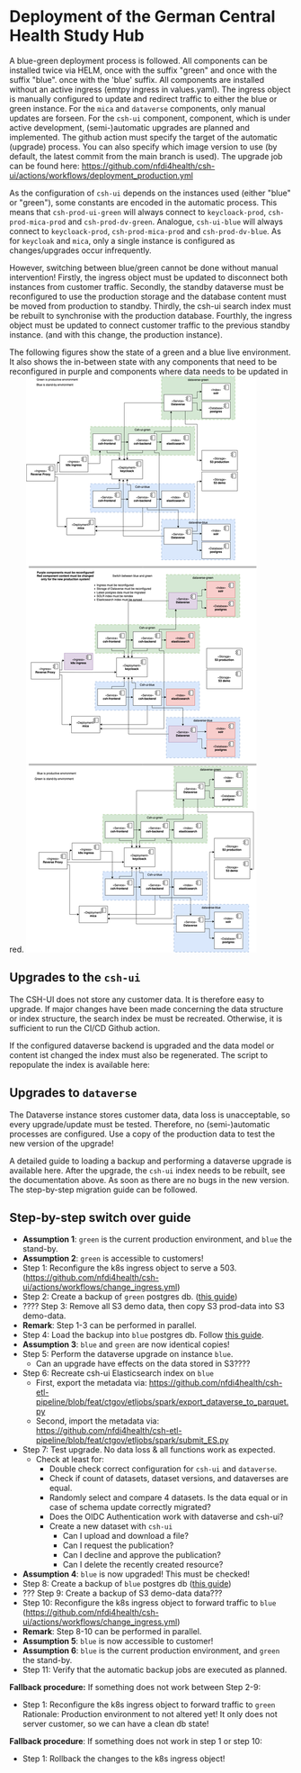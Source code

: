# Deployment of the German Central Health Study Hub

A blue-green deployment process is followed. All components can be installed twice via HELM, once with the suffix "green" and once with the suffix "blue".
once with the 'blue' suffix. All components are installed without an active ingress (emtpy ingress in values.yaml). 
The ingress object is manually configured to update and redirect traffic to either the blue or green instance.
For the `mica` and `dataverse` components, only manual updates are forseen. For the `csh-ui` component, 
component, which is under active development, (semi-)automatic upgrades are planned and implemented.
The github action must specify the target of the automatic (upgrade) process. 
You can also specify which image version to use (by default, the latest commit from the main branch is used).
The upgrade job can be found here: https://github.com/nfdi4health/csh-ui/actions/workflows/deployment_production.yml 

As the configuration of `csh-ui` depends on the instances used (either "blue" or "green"), some constants are encoded in the automatic process.
This means that `csh-prod-ui-green` will always connect to `keycloack-prod`, `csh-prod-mica-prod` and `csh-prod-dv-green`. Analogue,
`csh-ui-blue` will always connect to `keycloack-prod`, `csh-prod-mica-prod` and `csh-prod-dv-blue`. 
As for `keycloak` and `mica`, only a single instance is configured as changes/upgrades occur infrequently.

However, switching between blue/green cannot be done without manual intervention! 
Firstly, the ingress object must be updated to disconnect both instances from customer traffic. 
Secondly, the standby dataverse must be reconfigured to use the production storage and the database content must be moved from production to standby.
Thirdly, the csh-ui search index must be rebuilt to synchronise with the production database. 
Fourthly, the ingress object must be updated to connect customer traffic to the previous standby instance. 
(and with this change, the production instance). 

The following figures show the state of a green and a blue live environment. It also shows the in-between state
with any components that need to be reconfigured in purple and components where data needs to be updated in red.
![BG_GCSH.drawio(2).png](fig%2FBG_GCSH.drawio%282%29.png)

## Upgrades to the `csh-ui`
The CSH-UI does not store any customer data. It is therefore easy to upgrade. If major changes have been made concerning 
the data structure or index structure, the search index be must be recreated. Otherwise, it is sufficient to run the CI/CD Github action.

If the configured dataverse backend is upgraded and the data model or content ist changed the index must also be regenerated.
The script to repopulate the index is available here:

## Upgrades to `dataverse`
The Dataverse instance stores customer data, data loss is unacceptable, so every upgrade/update must be tested.
Therefore, no (semi-)automatic processes are configured. Use a copy of the production data to test the new version of the upgrade!

A detailed guide to loading a backup and performing a dataverse upgrade is available here.
After the upgrade, the `csh-ui` index needs to be rebuilt, see the documentation above.
As soon as there are no bugs in the new version. The step-by-step migration guide can be followed.

## Step-by-step switch over guide

- **Assumption 1**: `green` is the current production environment, and `blue` the stand-by.
- **Assumption 2**: `green` is  accessible to customers!
- Step 1: Reconfigure the k8s ingress object to serve a 503. (https://github.com/nfdi4health/csh-ui/actions/workflows/change_ingress.yml)
- Step 2: Create a backup of `green` postgres db. ([this guide](https://github.com/nfdi4health/csh-deployment/tree/main/k8s/dataverse#creating-a-database-backup))
- ???? Step 3: Remove all S3 demo data, then copy S3 prod-data into S3 demo-data.
- **Remark**: Step 1-3 can be performed in parallel. 
- Step 4: Load the backup into `blue` postgres db. Follow [this guide](https://github.com/nfdi4health/csh-deployment/tree/main/k8s/dataverse#restore-database-backup).
- **Assumption 3**: `blue` and `green` are now identical copies!
- Step 5: Perform the dataverse upgrade on instance `blue`.
  - Can an upgrade have effects on the data stored in S3????
- Step 6: Recreate csh-ui Elasticsearch index on `blue`
  - First, export the metadata via: https://github.com/nfdi4health/csh-etl-pipeline/blob/feat/ctgov/etljobs/spark/export_dataverse_to_parquet.py
  - Second, import the metadata via: https://github.com/nfdi4health/csh-etl-pipeline/blob/feat/ctgov/etljobs/spark/submit_ES.py
- Step 7: Test upgrade. No data loss & all functions work as expected.
  - Check at least for:
      - Double check correct configuration for `csh-ui` and `dataverse`.
      - Check if count of datasets, dataset versions, and dataverses are equal.
      - Randomly select and compare 4 datasets. Is the data equal or in case of schema update correctly migrated?
      - Does the OIDC Authentication work with dataverse and csh-ui?
      - Create a new dataset with `csh-ui`
        - Can I upload and download a file?
        - Can I request the publication?
        - Can I decline and approve the publication?
        - Can I delete the recently created resource?
- **Assumption 4**: `blue` is now upgraded! This must be checked! 
- Step 8: Create a backup of `blue` postgres db ([this guide](https://github.com/nfdi4health/csh-deployment/tree/main/k8s/dataverse#creating-a-database-backup))
- ??? Step 9: Create a backup of S3 demo-data data???
- Step 10: Reconfigure the k8s ingress object to forward traffic to `blue` (https://github.com/nfdi4health/csh-ui/actions/workflows/change_ingress.yml)
- **Remark**: Step 8-10 can be performed in parallel. 
- **Assumption 5**: `blue` is now accessible to customer!
- **Assumption 6**: `blue` is the current production environment, and `green` the stand-by.
- Step 11: Verify that the automatic backup jobs are executed as planned.


**Fallback procedure:** If something does not work between Step 2-9:

- Step 1: Reconfigure the k8s ingress object to forward traffic to `green`
Rationale: Production environment to not altered yet! It only does not server customer, so we can have a clean db state!

**Fallback procedure**:  If something does not work in step 1 or step 10:

- Step 1: Rollback the changes to the k8s ingress object! 

